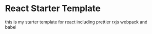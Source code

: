 # React Starter Template

this is my starter template for react including prettier rxjs webpack and babel
